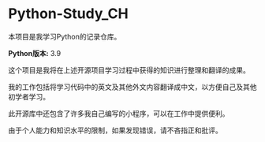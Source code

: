 # Python-Study_CH

本项目是我学习Python的记录仓库。

**Python版本:** 3.9

这个项目是我将在上述开源项目学习过程中获得的知识进行整理和翻译的成果。

我的工作包括将学习代码中的英文及其他外文内容翻译成中文，以方便自己及其他初学者学习。

此开源库中还包含了许多我自己编写的小程序，可以在工作中提供便利。

由于个人能力和知识水平的限制，如果发现错误，请不吝指正和批评。
